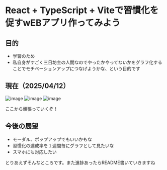 # React + TypeScript + Viteで習慣化を促すwEBアプリ作ってみよう

## 目的
- 学習のため
- 私自身がすごく三日坊主の人間なのでやったかやってないかをグラフ化することでモチベーションアップにつなげようかな、という目的です

## 現在（2025/04/12）
![image](https://github.com/user-attachments/assets/6a129ad5-95a9-43aa-8133-e6939a5c616e)
![image](https://github.com/user-attachments/assets/147ef940-d71a-4284-bbf8-9e51db5a2d77)
![image](https://github.com/user-attachments/assets/5a61f797-f31d-4877-8332-05f039dc8af6)

ここから頑張っていくぞ！


## 今後の展望
- モーダル、ポップアップでもいいかもな
- 習慣化の達成率を１週間毎にグラフとして見たいな
- スマホにも対応したい

とりあえずそんなところです。また進捗あったらREADME書いていきますね
